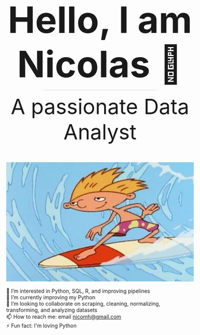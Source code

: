 <div align="center">
  <h1 style="font-size: 7em; font-weight: bold; margin-bottom: 10px;">Hello, I am Nicolas 👋</h1>
  <div style="width: 60%; height: 1px; background-color: lightgray; margin: 10px auto;"></div>
  <h2 style="font-size: 4em; font-weight: normal; margin-top: 10px; border-bottom: none;">A passionate Data Analyst</h2>
</div>

<p align="center">
  <img src="https://github.com/NicMoHan/NicMoHan/blob/main/Hey%20Arnold%2090S%20GIF.gif?raw=true" width="800" alt="Arnold Surfer">
</p>

👀 I’m interested in Python, SQL, R, and improving pipelines  
🌱 I’m currently improving my Python  
💞️ I’m looking to collaborate on scraping, cleaning, normalizing, transforming, and analyzing datasets  
📫 How to reach me: email <a href="mailto:nicomh@gmail.com">nicomh@gmail.com</a>  
⚡ Fun fact: I'm loving Python  
